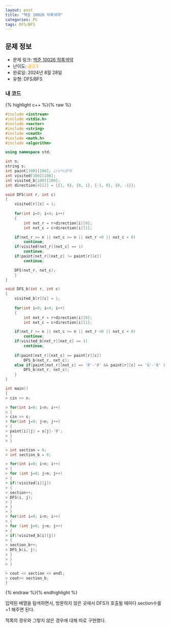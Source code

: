 ```yaml
---
layout: post
title: "백준 10026 적록색약"
categories: PS
tags: DFS/BFS
---
```


## 문제 정보
- 문제 링크: [백준 10026 적록색약](https://www.acmicpc.net/problem/10026)
- 난이도: <span style="color:#FFA500">골드5</span>
- 완료일: 2024년 8월 28일
- 유형: DFS/BFS

### 내 코드
{% highlight c++ %}{% raw %}
````cpp
#include <iostream>
#include <stdio.h>
#include <vector>
#include <string>
#include <cmath>
#include <math.h>
#include <algorithm>

using namespace std;

int n;
string s;
int paint[100][100]; //n*n문자
int visited[100][100];
int visited_b[100][100];
int direction[4][2] = {{1, 0}, {0, 1}, {-1, 0}, {0, -1}};

void DFS(int r, int c)
{
    visited[r][c] = 1;
 
    for(int i=0; i<4; i++)
    {
        int nxt_r = r+direction[i][0];
        int nxt_c = c+direction[i][1];

    if(nxt_r >= n || nxt_c >= n || nxt_r <0 || nxt_c < 0)
        continue;
    if(visited[nxt_r][nxt_c] == 1)
        continue;
    if(paint[nxt_r][nxt_c] != paint[r][c])
        continue;

    DFS(nxt_r, nxt_c);
    }
}

void DFS_b(int r, int c)
{
    visited_b[r][c] = 1;
 
    for(int i=0; i<4; i++)
    {
        int nxt_r = r+direction[i][0];
        int nxt_c = c+direction[i][1];

    if(nxt_r >= n || nxt_c >= n || nxt_r <0 || nxt_c < 0)
        continue;
    if(visited_b[nxt_r][nxt_c] == 1)
        continue;
    
    if(paint[nxt_r][nxt_c] == paint[r][c])
        DFS_b(nxt_r, nxt_c);
    else if(paint[nxt_r][nxt_c] == 'R'-'0' && paint[r][c] == 'G'-'0' || paint[nxt_r][nxt_c] == 'G'-'0' && paint[r][c] =='R'-'0')
        DFS_b(nxt_r, nxt_c);
    }
}

int main()
{    
> cin >> n;

> for(int i=0; i<n; i++)
> {
> cin >> s;
> for(int j=0; j<n; j++)
> {
> paint[i][j] = s[j]-'0';
> }
> }

> int section = 0;
> int section_b = 0;

> for(int i=0; i<n; i++)
> {
> for (int j=0; j<n; j++)
> {
> if(!visited[i][j])
> {
> section++;
> DFS(i, j);
> }
> }
> }
> for(int i=0; i<n; i++)
> {
> for (int j=0; j<n; j++)
> {
> if(!visited_b[i][j])
> {
> section_b++;
> DFS_b(i, j);
> }
> }
> }

> cout << section << endl;
> cout<< section_b;
}  
````
{% endraw %}{% endhighlight %}

입력된 배열을 탐색하면서, 방문하지 않은 곳에서 DFS가 호출될 때마다 section수를 +1 해주면 된다.

적록의 경우와 그렇지 않은 경우에 대해 따로 구현했다.
